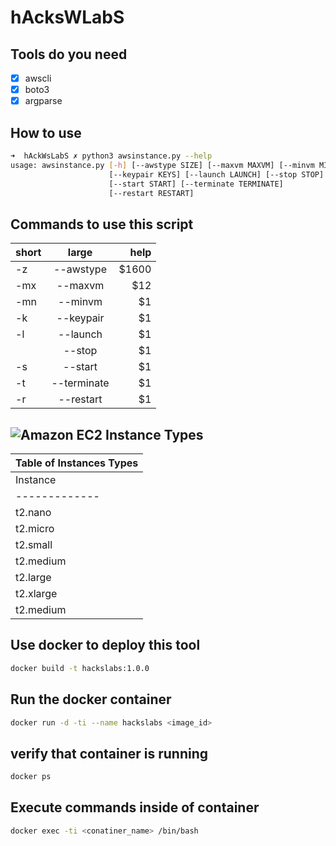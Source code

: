 # hAcksWLabS

## Tools do you need

- [X] awscli
- [X] boto3
- [X] argparse

## How to use

```bash
➜  hAckWsLabS ✗ python3 awsinstance.py --help
usage: awsinstance.py [-h] [--awstype SIZE] [--maxvm MAXVM] [--minvm MINVM]
                      [--keypair KEYS] [--launch LAUNCH] [--stop STOP]
                      [--start START] [--terminate TERMINATE]
                      [--restart RESTART]
```
## Commands to use this script

|  short   |     large     |  help |
|----------|:-------------:|------:|
|    -z    |   --awstype   | $1600 |
|   -mx    |   --maxvm     |   $12 |
|   -mn    |   --minvm     |    $1 |
|   -k     |   --keypair   |    $1 |
|   -l     |   --launch    |    $1 |
|          |   --stop      |    $1 |
|   -s     |   --start     |    $1 |
|   -t     |   --terminate |    $1 |
|   -r     |   --restart   |    $1 |

## ![Amazon EC2 Instance Types](https://aws.amazon.com/ec2/instance-types/?nc1=h_ls)


|                                    Table of Instances Types                                  |
|----------------------------------------------------------------------------------------------|
|  Instance   |     vCPU*     |  CPU Credits / hour | Mem GiB|  Storage  | Network Performance |
|-------------|:-------------:|---------------------|:------:|-----------|:-------------------:|
|  t2.nano    |       1       |           3         |   0.5  |  EBS-Only |           Low       |
|  t2.micro   |       1       |           6         |    1   |  EBS-Only |   Low to Moderate   |
|  t2.small   |       1       |           12        |    2   |  EBS-Only |   Low to Moderate   |
|  t2.medium  |       2       |           24        |    4   |  EBS-Only |   Low to Moderate   |
|  t2.large   |       2       |           36        |    8   |  EBS-Only |   Low to Moderate   |
|  t2.xlarge  |       4       |           54        |    16  |  EBS-Only |      Moderate       |
|  t2.medium  |       8       |           81        |    32  |  EBS-Only |      Moderate       |


## Use docker to deploy this tool

```bash
docker build -t hackslabs:1.0.0
```
## Run the docker container

```bash
docker run -d -ti --name hackslabs <image_id>
```

## verify that container is running

```bash
docker ps
```
## Execute commands inside of container

```bash
docker exec -ti <conatiner_name> /bin/bash
```